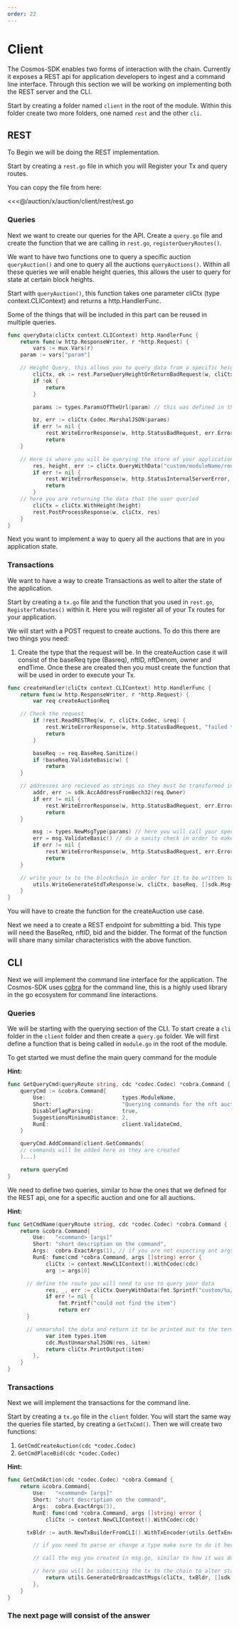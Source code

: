 ```yaml
---
order: 22
---
```


# Client

The Cosmos-SDK enables two forms of interaction with the chain. Currently it exposes a REST api for application developers to ingest and a command line interface.
Through this section we will be working on implementing both the REST server and the CLI.

Start by creating a folder named `client` in the root of the module.
Within this folder create two more folders, one named `rest` and the other `cli`.

## REST

To Begin we will be doing the REST implementation.

Start by creating a `rest.go` file in which you will Register your Tx and query routes.

You can copy the file from here:

<<<@/auction/x/auction/client/rest/rest.go

### Queries

Next we want to create our queries for the API. Create a `query.go` file and create the function that we are calling in `rest.go`, `registerQueryRoutes()`.

We want to have two functions one to query a specific auction `queryAuction()` and one to query all the auctions `queryAuctions()`. Within all these queries we will enable height queries, this allows the user to query for state at certain block heights.

Start with `queryAuction()`, this function takes one parameter cliCtx (type context.CLIContext) and returns a http.HandlerFunc.

Some of the things that will be included in this part can be reused in multiple queries.

```go
func queryData(cliCtx context.CLIContext) http.HandlerFunc {
	return func(w http.ResponseWriter, r *http.Request) {
		vars := mux.Vars(r)
    param := vars["param"]

    // Height Query, this allows you to query data from a specific height
		cliCtx, ok := rest.ParseQueryHeightOrReturnBadRequest(w, cliCtx, r)
		if !ok {
			return
		}

		params := types.ParamsOfTheUrl(param) // this was defined in the types section, some queries will not require params, and in that case you can skip this part and the next sectin.

		bz, err := cliCtx.Codec.MarshalJSON(params)
		if err != nil {
			rest.WriteErrorResponse(w, http.StatusBadRequest, err.Error())
			return
    }

    // Here is where you will be querying the store of your application
		res, height, err := cliCtx.QueryWithData("custom/moduleName/route", bz)
		if err != nil {
			rest.WriteErrorResponse(w, http.StatusInternalServerError, err.Error())
			return
		}
    // here you are returning the data that the user queried
		cliCtx = cliCtx.WithHeight(height)
		rest.PostProcessResponse(w, cliCtx, res)
	}
}
```

Next you want to implement a way to query all the auctions that are in you application state.

### Transactions

We want to have a way to create Transactions as well to alter the state of the application.

Start by creating a `tx.go` file and the function that you used in `rest.go`, `RegisterTxRoutes()` within it. Here you will register all of your Tx routes for your application.

We will start with a POST request to create auctions. To do this there are two things you need:

1. Create the type that the request will be. In the createAuction case it will consist of the baseReq type (Basreq), nftID, nftDenom, owner and endTime. Once these are created then you must create the function that will be used in order to execute your Tx.

```go
func createHandler(cliCtx context.CLIContext) http.HandlerFunc {
	return func(w http.ResponseWriter, r *http.Request) {
		var req createAuctionReq

    // Check the request
		if !rest.ReadRESTReq(w, r, cliCtx.Codec, &req) {
			rest.WriteErrorResponse(w, http.StatusBadRequest, "failed to parse request")
			return
		}

		baseReq := req.BaseReq.Sanitize()
		if !baseReq.ValidateBasic(w) {
			return
    }

    // addresses are recieved as strings so they must be transformed into a valid address type
		addr, err := sdk.AccAddressFromBech32(req.Owner)
		if err != nil {
			rest.WriteErrorResponse(w, http.StatusBadRequest, err.Error())
			return
    }

		msg := types.NewMsgType(params) // here you will call your specific message type.
		err = msg.ValidateBasic() // do a sanity check in order to make sure the message meets the prefined criteria
		if err != nil {
			rest.WriteErrorResponse(w, http.StatusBadRequest, err.Error())
			return
    }

    // write your tx to the blockchain in order for it to be written to state.
		utils.WriteGenerateStdTxResponse(w, cliCtx, baseReq, []sdk.Msg{msg})
	}
}
```

You will have to create the function for the createAuction use case.

Next we need a to create a REST endpoint for submitting a bid. This type will need the BaseReq, nftID, bid and the bidder. The format of the function will share many similar characteristics with the above function.

## CLI

Next we will implement the command line interface for the application. The Cosmos-SDK uses [cobra](https://github.com/spf13/cobra) for the command line, this is a highly used library in the go ecosystem for command line interactions.

### Queries

We will be starting with the querying section of the CLI. To start create a `cli` folder in the `client` folder and then create a `query.go` folder. We will first define a function that is being called in `module.go` in the root of the module.

To get started we must define the main query command for the module

**Hint:**

```go
func GetQueryCmd(queryRoute string, cdc *codec.Codec) *cobra.Command {
	queryCmd := &cobra.Command{
		Use:                        types.ModuleName,
		Short:                      "Querying commands for the nft auction module",
		DisableFlagParsing:         true,
		SuggestionsMinimumDistance: 2,
		RunE:                       client.ValidateCmd,
	}

	queryCmd.AddCommand(client.GetCommands(
    // commands will be added here as they are created
	)...)

	return queryCmd
}
```

We need to define two queries, similar to how the ones that we defined for the REST api, one for a specific auction and one for all auctions.

**Hint:**

```go
func GetCmdName(queryRoute string, cdc *codec.Codec) *cobra.Command {
	return &cobra.Command{
		Use:   "<command> [args]"
		Short: "short description on the command",
		Args:  cobra.ExactArgs(1), // if you are not expecting ant args, this can left blank
		RunE: func(cmd *cobra.Command, args []string) error {
			cliCtx := context.NewCLIContext().WithCodec(cdc)
			arg := args[0]

      // define the route you will need to use to query your data
			res, _, err := cliCtx.QueryWithData(fmt.Sprintf("custom/%s/moduleName/%s", queryRoute, arg), nil)
			if err != nil {
				fmt.Printf("could not find the item")
				return err
      }

      // unmarshal the data and return it to be printed out to the terminal
			var item types.item
			cdc.MustUnmarshalJSON(res, &item)
			return cliCtx.PrintOutput(item)
		},
	}
}
```

### Transactions

Next we will implement the transactions for the command line.

Start by creating a `tx.go` file in the `client` folder. You will start the same way the queries file started, by creating a `GetTxCmd()`. Then we will create two functions:

1. `GetCmdCreateAuction(cdc *codec.Codec)`
2. `GetCmdPlaceBid(cdc *codec.Codec)`

**Hint:**

```go
func GetCmdAction(cdc *codec.Codec) *cobra.Command {
	return &cobra.Command{
		Use:   "<command> [args]"
		Short: "short description on the command",
		Args:  cobra.ExactArgs(3),
		RunE: func(cmd *cobra.Command, args []string) error {
			cliCtx := context.NewCLIContext().WithCodec(cdc)

      txBldr := auth.NewTxBuilderFromCLI().WithTxEncoder(utils.GetTxEncoder(cdc))

        // if you need to parse or change a type make sure to do it here

        // call the msg you created in msg.go, similar to how it was done in the REST section

        // here you will be submitting the tx to the chain to alter state
			return utils.GenerateOrBroadcastMsgs(cliCtx, txBldr, []sdk.Msg{msg})
		},
	}
}
```

### The next page will consist of the answer
